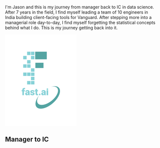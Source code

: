 I'm Jason and this is my journey from manager back to IC in data science. After 7 years in the field, I find myself leading a team of 10 engineers in India building client-facing tools for Vanguard. After stepping more into a managerial role day-to-day, I find myself forgetting the statistical concepts behind what I do. This is my journey getting back into it.

![Image of fast.ai logo](images/logo.png)

## Manager to IC
